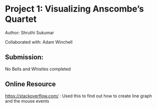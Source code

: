 <h1>Project 1: Visualizing Anscombe’s Quartet</h1>

Author: Shruthi Sukumar

Collaborated with: Adam Winchell


<h2>Submission: </h2>

No Bells and Whistles completed

<h2>Online Resource</h2>

https://stackoverflow.com/ : Used this to find out how to create line graph and the mouse events
